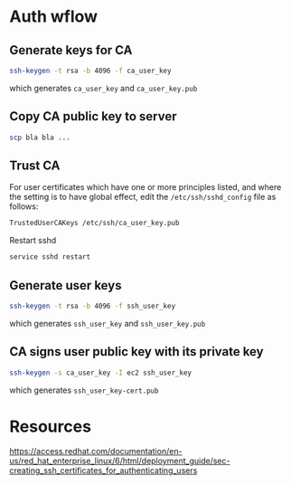 # Auth wflow

## Generate keys for CA
```bash
ssh-keygen -t rsa -b 4096 -f ca_user_key
```
which generates `ca_user_key` and `ca_user_key.pub` 

## Copy CA public key to server
```bash
scp bla bla ...
```

## Trust CA
For user certificates which have one or more principles listed, and where the setting is to have global effect, edit the `/etc/ssh/sshd_config` file as follows:
```bash
TrustedUserCAKeys /etc/ssh/ca_user_key.pub
```
Restart sshd
```bash
service sshd restart
```

## Generate user keys
```bash
ssh-keygen -t rsa -b 4096 -f ssh_user_key
```
which generates `ssh_user_key` and `ssh_user_key.pub` 


## CA signs user public key with its private key
```bash
ssh-keygen -s ca_user_key -I ec2 ssh_user_key

```
which generates `ssh_user_key-cert.pub`

# Resources
https://access.redhat.com/documentation/en-us/red_hat_enterprise_linux/6/html/deployment_guide/sec-creating_ssh_certificates_for_authenticating_users
